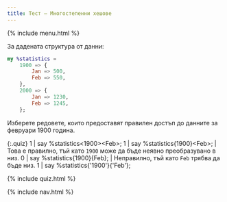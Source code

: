 ```yaml
---
title: Тест — Многостепенни хешове
---
```


{% include menu.html %}

За дадената структура от данни:

```raku
my %statistics =
    1900 => {
        Jan => 500,
        Feb => 550,
    },
    2000 => {
        Jan => 1230,
        Feb => 1245,
    };
```

Изберете редовете, които предоставят правилен достъп до данните за февруари 1900 година.

{:.quiz}
1 | say %statistics<1900>&lt;Feb&gt;;
1 | say %statistics{1900}&lt;Feb&gt;; | Това е правилно, тъй като `1900` може да бъде неявно преобразувано в низ.
0 | say %statistics{1900}{Feb}; | Неправилно, тъй като `Feb` трябва да бъде низ.
1 | say %statistics{&apos;1900&apos;}{&apos;Feb&apos;};

{% include quiz.html %}

{% include nav.html %}
